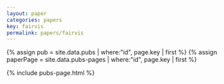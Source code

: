 ```yaml
---
layout: paper
categories: papers
key: fairvis
permalink: papers/fairvis
---
```


{% assign pub = site.data.pubs | where:"id", page.key | first %}
{% assign paperPage = site.data.pubs-pages | where:"id", page.key | first %}

{% include pubs-page.html %}